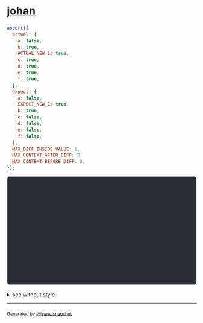 # [johan](../../advanced.test.js#L8)

```js
assert({
  actual: {
    a: false,
    b: true,
    ACTUAL_NEW_1: true,
    c: true,
    d: true,
    e: true,
    f: true,
  },
  expect: {
    a: false,
    EXPECT_NEW_1: true,
    b: true,
    c: false,
    d: false,
    e: false,
    f: false,
  },
  MAX_DIFF_INSIDE_VALUE: 1,
  MAX_CONTEXT_AFTER_DIFF: 2,
  MAX_CONTEXT_BEFORE_DIFF: 2,
});
```

![img](throw.svg)

<details>
  <summary>see without style</summary>

```console
AssertionError: actual and expect are different

actual: {
  a: false,
  b: true,
  ACTUAL_NEW_1: true,
  c: true,
  d: true,
  ↓ 2 props ↓
}
expect: {
  a: false,
  EXPECT_NEW_1: true,
  b: true,
  c: false,
  d: false,
  ↓ 2 props ↓
}
```

</details>

---

<sub>
  Generated by <a href="https://github.com/jsenv/core/tree/main/packages/independent/snapshot">@jsenv/snapshot</a>
</sub>